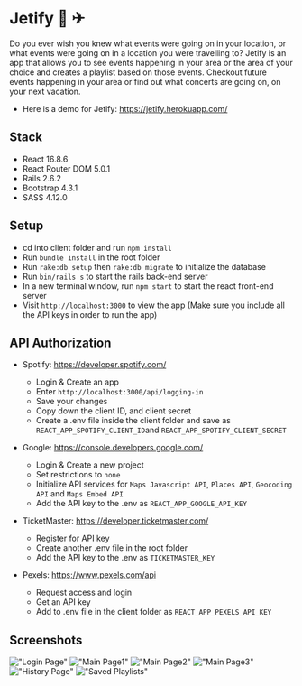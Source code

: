# Jetify 🎵 ✈︎

Do you ever wish you knew what events were going on in your location, or what events were going on in a location you were travelling to?
Jetify is an app that allows you to see events happening in your area or the area of your choice and creates a playlist based on those events. Checkout future events happening in your area or find out what concerts are going on, on your next vacation.

* Here is a demo for Jetify: https://jetify.herokuapp.com/

## Stack
* React 16.8.6
* React Router DOM 5.0.1
* Rails 2.6.2
* Bootstrap 4.3.1
* SASS 4.12.0

## Setup
* cd into client folder and run `npm install`
* Run `bundle install` in the root folder
* Run `rake:db setup` then `rake:db migrate` to initialize the database
* Run `bin/rails s` to start the rails back-end server
* In a new terminal window, run `npm start` to start the react front-end server
* Visit `http://localhost:3000` to view the app (Make sure you include all the API keys in order to run the app)

## API Authorization
* Spotify: https://developer.spotify.com/
  - Login & Create an app
  - Enter `http://localhost:3000/api/logging-in`
  - Save your changes
  - Copy down the client ID, and client secret
  - Create a .env file inside the client folder and save as `REACT_APP_SPOTIFY_CLIENT_ID`and `REACT_APP_SPOTIFY_CLIENT_SECRET`

* Google: https://console.developers.google.com/
  - Login & Create a new project
  - Set restrictions to `none`
  - Initialize API services for `Maps Javascript API`, `Places API`, `Geocoding API` and `Maps Embed API`
  - Add the API key to the .env as `REACT_APP_GOOGLE_API_KEY`

* TicketMaster: https://developer.ticketmaster.com/
  - Register for API key
  - Create another .env file in the root folder
  - Add the API key to the .env as `TICKETMASTER_KEY`

* Pexels: https://www.pexels.com/api
  - Request access and login
  - Get an API key
  - Add to .env file in the client folder as `REACT_APP_PEXELS_API_KEY`




## Screenshots

!["Login Page"](https://github.com/shadeying/Jetify/blob/master/client/public/screenshots/LoginPage.png)
!["Main Page1"](https://github.com/shadeying/Jetify/blob/master/client/public/screenshots/MainPage1.png)
!["Main Page2"](https://github.com/shadeying/Jetify/blob/master/client/public/screenshots/MainPage2.png)
!["Main Page3"](https://github.com/shadeying/Jetify/blob/master/client/public/screenshots/MainPage3.png)
!["History Page"](https://github.com/shadeying/Jetify/blob/master/client/public/screenshots/HistoryPage.png)
!["Saved Playlists"](https://github.com/shadeying/Jetify/blob/master/client/public/screenshots/HistoryPagePlaylists.png)




